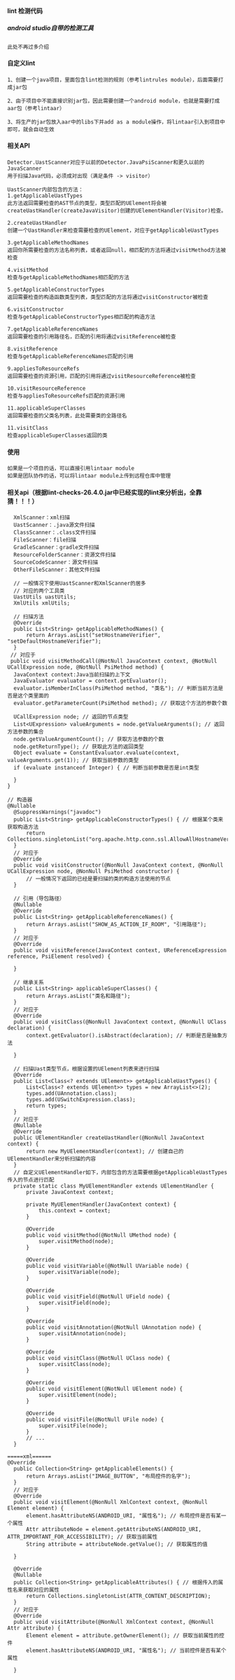 #### lint 检测代码

##### android studio自带的检测工具

    此处不再过多介绍


#### 自定义lint

    1、创建一个java项目，里面包含lint检测的规则（参考lintrules module），后面需要打成jar包

    2、由于项目中不能直接识别jar包，因此需要创建一个android module，也就是需要打成aar包（参考lintaar）

    3、将生产的jar包放入aar中的libs下并add as a module操作，将lintaar引入到项目中即可，就会自动生效



#### 相关API

    Detector.UastScanner对应于以前的Detector.JavaPsiScanner和更久以前的JavaScanner
    用于扫描Java代码，必须成对出现（满足条件 -> visitor）

    UastScanner内部包含的方法：
    1.getApplicableUastTypes
    此方法返回需要检查的AST节点的类型，类型匹配的UElement将会被createUastHandler(createJavaVisitor)创建的UElementHandler(Visitor)检查。

    2.createUastHandler
    创建一个UastHandler来检查需要检查的UElement，对应于getApplicableUastTypes

    3.getApplicableMethodNames
    返回你所需要检查的方法名称列表，或者返回null，相匹配的方法将通过visitMethod方法被检查

    4.visitMethod
    检查与getApplicableMethodNames相匹配的方法

    5.getApplicableConstructorTypes
    返回需要检查的构造函数类型列表，类型匹配的方法将通过visitConstructor被检查

    6.visitConstructor
    检查与getApplicableConstructorTypes相匹配的构造方法

    7.getApplicableReferenceNames
    返回需要检查的引用路径名，匹配的引用将通过visitReference被检查

    8.visitReference
    检查与getApplicableReferenceNames匹配的引用

    9.appliesToResourceRefs
    返回需要检查的资源引用，匹配的引用将通过visitResourceReference被检查

    10.visitResourceReference
    检查与appliesToResourceRefs匹配的资源引用

    11.applicableSuperClasses
    返回需要检查的父类名列表，此处需要类的全路径名

    11.visitClass
    检查applicableSuperClasses返回的类


#### 使用

    如果是一个项目的话，可以直接引用lintaar module
    如果是团队协作的话，可以将lintaar module上传到远程仓库中管理


#### 相关api（根据lint-checks-26.4.0.jar中已经实现的lint来分析出，全靠猜！！！）

      XmlScanner：xml扫描
      UastScanner：.java源文件扫描
      ClassScanner：.class文件扫描
      FileScanner：file扫描
      GradleScanner：gradle文件扫描
      ResourceFolderScanner：资源文件扫描
      SourceCodeScanner：源文件扫描
      OtherFileScanner：其他文件扫描

      // 一般情况下使用UastScanner和XmlScanner的居多
      // 对应的两个工具类
      UastUtils uastUtils;
      XmlUtils xmlUtils;

      // 扫描方法
      @Override
      public List<String> getApplicableMethodNames() {
          return Arrays.asList("setHostnameVerifier", "setDefaultHostnameVerifier");
      }
     // 对应于
     public void visitMethodCall(@NotNull JavaContext context, @NotNull UCallExpression node, @NotNull PsiMethod method) {
      JavaContext context:Java当前扫描的上下文
      JavaEvaluator evaluator = context.getEvaluator();
      evaluator.isMemberInClass(PsiMethod method, "类名"); // 判断当前方法是否是这个类里面的
      evaluator.getParameterCount(PsiMethod method); // 获取这个方法的参数个数

      UCallExpression node; // 返回的节点类型
      List<UExpression> valueArguments = node.getValueArguments(); // 返回方法参数的集合
      node.getValueArgumentCount(); // 获取方法参数的个数
      node.getReturnType(); // 获取此方法的返回类型
      Object evaluate = ConstantEvaluator.evaluate(context, valueArguments.get(1)); // 获取当前参数的类型
      if (evaluate instanceof Integer) { // 判断当前参数是否是int类型

      }
    }

    // 构造器
    @Nullable
      @SuppressWarnings("javadoc")
      public List<String> getApplicableConstructorTypes() { // 根据某个类来获取构造方法
          return Collections.singletonList("org.apache.http.conn.ssl.AllowAllHostnameVerifier");
      }
      // 对应于
      @Override
      public void visitConstructor(@NonNull JavaContext context, @NonNull UCallExpression node, @NonNull PsiMethod constructor) {
          // 一般情况下返回的已经是要扫描的类的构造方法使用的节点
      }

      // 引用（导包路径）
      @Nullable
      @Override
      public List<String> getApplicableReferenceNames() {
          return Arrays.asList("SHOW_AS_ACTION_IF_ROOM", "引用路径");
      }
      // 对应于
      @Override
      public void visitReference(JavaContext context, UReferenceExpression reference, PsiElement resolved) {

      }

      // 继承关系
      public List<String> applicableSuperClasses() {
          return Arrays.asList("类名和路径");
      }
      // 对应于
      @Override
      public void visitClass(@NonNull JavaContext context, @NonNull UClass declaration) {
          context.getEvaluator().isAbstract(declaration); // 判断是否是抽象方法

      }

      // 扫描Uast类型节点，根据设置的UElement列表来进行扫描
      @Override
      public List<Class<? extends UElement>> getApplicableUastTypes() {
          List<Class<? extends UElement>> types = new ArrayList<>(2);
          types.add(UAnnotation.class);
          types.add(USwitchExpression.class);
          return types;
      }
      // 对应于
      @Nullable
      @Override
      public UElementHandler createUastHandler(@NonNull JavaContext context) {
          return new MyUElementHandler(context); // 创建自己的UElementHandler来分析扫描的内容
      }
      // 自定义UElementHandler如下，内部包含的方法需要根据getApplicableUastTypes传入的节点进行匹配
      private static class MyUElementHandler extends UElementHandler {
          private JavaContext context;

          private MyUElementHandler(JavaContext context) {
              this.context = context;
          }

          @Override
          public void visitMethod(@NotNull UMethod node) {
              super.visitMethod(node);
          }

          @Override
          public void visitVariable(@NotNull UVariable node) {
              super.visitVariable(node);
          }

          @Override
          public void visitField(@NotNull UField node) {
              super.visitField(node);
          }

          @Override
          public void visitAnnotation(@NotNull UAnnotation node) {
              super.visitAnnotation(node);
          }

          @Override
          public void visitClass(@NotNull UClass node) {
              super.visitClass(node);
          }

          @Override
          public void visitElement(@NotNull UElement node) {
              super.visitElement(node);
          }

          @Override
          public void visitFile(@NotNull UFile node) {
              super.visitFile(node);
          }
          // ...
      }

    =====xml======
    @Override
      public Collection<String> getApplicableElements() {
          return Arrays.asList("IMAGE_BUTTON", "布局控件的名字");
      }
      // 对应于
      @Override
      public void visitElement(@NonNull XmlContext context, @NonNull Element element) {
          element.hasAttributeNS(ANDROID_URI, "属性名"); // 布局控件是否有某一个属性
          Attr attributeNode = element.getAttributeNS(ANDROID_URI, ATTR_IMPORTANT_FOR_ACCESSIBILITY); // 获取当前属性
          String attribute = attributeNode.getValue(); // 获取属性的值

      }

      @Override
      @Nullable
      public Collection<String> getApplicableAttributes() { // 根据传入的属性名来获取对应的属性
          return Collections.singletonList(ATTR_CONTENT_DESCRIPTION);
      }
      // 对应于
      @Override
      public void visitAttribute(@NonNull XmlContext context, @NonNull Attr attribute) {
          Element element = attribute.getOwnerElement(); // 获取当前属性的控件
          element.hasAttributeNS(ANDROID_URI, "属性名"); // 当前控件是否有某个属性

      }
